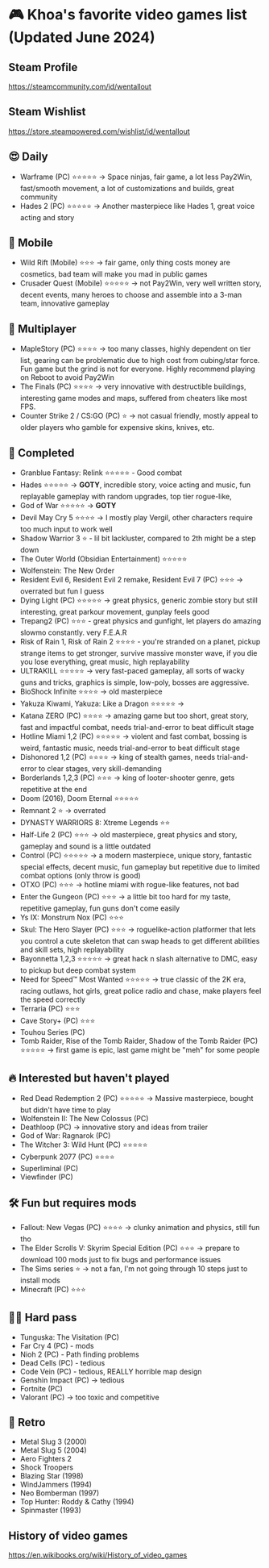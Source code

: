 # 🎮 Khoa's favorite video games list (Updated June 2024)

## Steam Profile

https://steamcommunity.com/id/wentallout

## Steam Wishlist

https://store.steampowered.com/wishlist/id/wentallout

## 😍 Daily

- Warframe (PC) ⭐⭐⭐⭐⭐ → Space ninjas, fair game, a lot less Pay2Win, fast/smooth movement, a lot of customizations and builds, great community
- Hades 2 (PC) ⭐⭐⭐⭐⭐ → Another masterpiece like Hades 1, great voice acting and story

## 📱 Mobile

- Wild Rift (Mobile) ⭐⭐⭐ → fair game, only thing costs money are cosmetics, bad team will make you mad in public games
- Crusader Quest (Mobile) ⭐⭐⭐⭐⭐ → not Pay2Win, very well written story, decent events, many heroes to choose and assemble into a 3-man team, innovative gameplay


## 👯 Multiplayer

- MapleStory (PC) ⭐⭐⭐⭐ → too many classes, highly dependent on tier list, gearing can be problematic due to high cost from cubing/star force. Fun game but the grind is not for everyone. Highly recommend playing on Reboot to avoid Pay2Win
- The Finals (PC) ⭐⭐⭐⭐ →  very innovative with destructible buildings, interesting game modes and maps, suffered from cheaters like most FPS.
- Counter Strike 2 / CS:GO (PC) ⭐ → not casual friendly, mostly appeal to older players who gamble for expensive skins, knives, etc.

## 🏁 Completed

- Granblue Fantasy: Relink ⭐⭐⭐⭐⭐ - Good combat
- Hades ⭐⭐⭐⭐⭐ → **GOTY**, incredible story, voice acting and music, fun replayable gameplay with random upgrades, top tier rogue-like,
- God of War ⭐⭐⭐⭐⭐ → **GOTY**
- Devil May Cry 5 ⭐⭐⭐⭐ → I mostly play Vergil, other characters require too much input to work well
- Shadow Warrior 3 ⭐ - lil bit lackluster, compared to 2th might be a step down
- The Outer World (Obsidian Entertainment) ⭐⭐⭐⭐⭐
- Wolfenstein: The New Order
- Resident Evil 6, Resident Evil 2 remake, Resident Evil 7 (PC) ⭐⭐⭐ → overrated but fun I guess
- Dying Light (PC) ⭐⭐⭐⭐⭐ → great physics, generic zombie story but still interesting, great parkour movement, gunplay feels good
- Trepang2 (PC) ⭐⭐⭐ - great physics and gunfight, let players do amazing slowmo constantly. very F.E.A.R
- Risk of Rain 1, Risk of Rain 2 ⭐⭐⭐⭐ - you're stranded on a planet, pickup strange items to get stronger, survive massive monster wave, if you die you lose everything, great music, high replayability
- ULTRAKILL ⭐⭐⭐⭐⭐ → very fast-paced gameplay, all sorts of wacky guns and tricks, graphics is simple, low-poly, bosses are aggressive. 
- BioShock Infinite ⭐⭐⭐⭐ → old masterpiece
- Yakuza Kiwami, Yakuza: Like a Dragon ⭐⭐⭐⭐⭐ →
- Katana ZERO (PC) ⭐⭐⭐⭐ → amazing game but too short, great story, fast and impactful combat, needs trial-and-error to beat difficult stage
- Hotline Miami 1,2 (PC) ⭐⭐⭐⭐⭐ → violent and fast combat, bossing is weird, fantastic music, needs trial-and-error to beat difficult stage
- Dishonored 1,2 (PC) ⭐⭐⭐⭐ → king of stealth games, needs trial-and-error to clear stages, very skill-demanding
- Borderlands 1,2,3 (PC) ⭐⭐⭐ → king of looter-shooter genre, gets repetitive at the end
- Doom (2016), Doom Eternal ⭐⭐⭐⭐⭐ 
- Remnant 2 ⭐ → overrated
- DYNASTY WARRIORS 8: Xtreme Legends ⭐⭐
- Half-Life 2 (PC) ⭐⭐⭐ → old masterpiece, great physics and story, gameplay and sound is a little outdated
- Control (PC) ⭐⭐⭐⭐⭐ → a modern masterpiece, unique story, fantastic special effects, decent music, fun gameplay but repetitive due to limited combat options (only throw is good)
- OTXO (PC) ⭐⭐⭐ → hotline miami with rogue-like features, not bad
- Enter the Gungeon (PC) ⭐⭐⭐ → a little bit too hard for my taste, repetitive gameplay, fun guns don't come easily
- Ys IX: Monstrum Nox (PC) ⭐⭐⭐
- Skul: The Hero Slayer (PC) ⭐⭐⭐ →  roguelike-action platformer that lets you control a cute skeleton that can swap heads to get different abilities and skill sets, high replayability
- Bayonnetta 1,2,3 ⭐⭐⭐⭐⭐ → great hack n slash alternative to DMC, easy to pickup but deep combat system
- Need for Speed™ Most Wanted ⭐⭐⭐⭐⭐ → true classic of the 2K era, racing outlaws, hot girls, great police radio and chase, make players feel the speed correctly
- Terraria (PC) ⭐⭐⭐
- Cave Story+ (PC) ⭐⭐⭐
- Touhou Series (PC)
- Tomb Raider, Rise of the Tomb Raider, Shadow of the Tomb Raider (PC) ⭐⭐⭐⭐⭐ → first game is epic, last game might be "meh" for some people

## 🔥 Interested but haven't played

- Red Dead Redemption 2 (PC) ⭐⭐⭐⭐⭐ → Massive masterpiece, bought but didn't have time to play
- Wolfenstein II: The New Colossus (PC)
- Deathloop (PC) → innovative story and ideas from trailer
- God of War: Ragnarok (PC) 
- The Witcher 3: Wild Hunt (PC) ⭐⭐⭐⭐⭐
- Cyberpunk 2077 (PC) ⭐⭐⭐⭐
- Superliminal (PC)
- Viewfinder (PC)

## 🛠️ Fun but requires mods

- Fallout: New Vegas (PC) ⭐⭐⭐⭐ → clunky animation and physics, still fun tho
- The Elder Scrolls V: Skyrim Special Edition (PC) ⭐⭐⭐ → prepare to download 100 mods just to fix bugs and performance issues
- The Sims series ⭐ → not a fan, I'm not going through 10 steps just to install mods
- Minecraft (PC) ⭐⭐⭐

## 🤦‍♂️ Hard pass

- Tunguska: The Visitation (PC)
- Far Cry 4 (PC) - mods
- Nioh 2 (PC) - Path finding problems
- Dead Cells (PC) - tedious
- Code Vein (PC) - tedious, REALLY horrible map design
- Genshin Impact (PC) → tedious
- Fortnite (PC)
- Valorant (PC) → too toxic and competitive

## 🪩 Retro

- Metal Slug 3 (2000)
- Metal Slug 5 (2004)
- Aero Fighters 2
- Shock Troopers
- Blazing Star (1998)
- WindJammers (1994)
- Neo Bomberman (1997)
- Top Hunter: Roddy & Cathy (1994)
- Spinmaster (1993)


## History of video games

https://en.wikibooks.org/wiki/History_of_video_games

